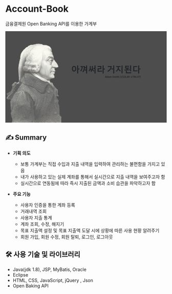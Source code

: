 # Account-Book
금융결제원 Open Banking API를 이용한 가계부

![image](main_image.png)

## ✍️ ****Summary****

- **기획 의도**
    - 보통 가계부는 직접 수입과 지출 내역을 입력하여 관리하는 불편함을 가지고 있음
    - 내가 사용하고 있는 실제 계좌를 통해서 실시간으로 지출 내역을 보여주고자 함
    - 실시간으로 연동됨에 따라 즉시 지출된 금액과 소비 습관을 파악하고자 함
    
- **주요 기능**
    - 사용자 인증을 통한 계좌 등록
    - 거래내역 조회
    - 사용자 지출 통계
    - 계좌 조회, 수정, 해지기
    - 목표 지출액 설정 및 목표 지출액 도달 시에 상황에 따른 사용 현황 알려주기
    - 회원 가입, 회원 수정, 회원 탈퇴, 로그인, 로그아웃

## 🛠 사용 기술 및 라이브러리

- Java(jdk 1.8), JSP, MyBatis, Oracle
- Eclipse
- HTML, CSS, JavaScript, jQuery , Json
- Open Baking API
